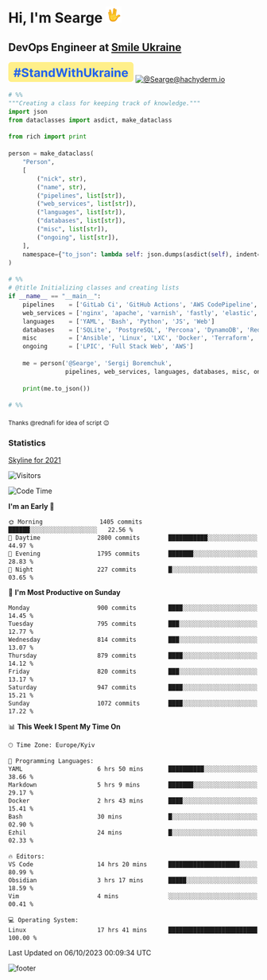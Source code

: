 # Hi, I'm Searge <img src="images/vulcan.webp" style="display: inline-block; margin: 0; height: 2rem" alt="Vulcan salute" />

## DevOps Engineer at [Smile Ukraine](https://smile-ukraine.com/en)

[![Stand With Ukraine](https://raw.githubusercontent.com/vshymanskyy/StandWithUkraine/main/badges/StandWithUkraine.svg)](https://stand-with-ukraine.pp.ua)
<a rel="me" href="https://hachyderm.io/@Searge">![@Searge@hachyderm.io](https://img.shields.io/badge/-@Searge-%232B90D9?logo=mastodon&logoColor=white)</a>

```python
# %%
"""Creating a class for keeping track of knowledge."""
import json
from dataclasses import asdict, make_dataclass

from rich import print

person = make_dataclass(
    "Person",
    [
        ("nick", str),
        ("name", str),
        ("pipelines", list[str]),
        ("web_services", list[str]),
        ("languages", list[str]),
        ("databases", list[str]),
        ("misc", list[str]),
        ("ongoing", list[str]),
    ],
    namespace={"to_json": lambda self: json.dumps(asdict(self), indent=4)},
)

# %%
# @title Initializing classes and creating lists
if __name__ == "__main__":
    pipelines    = ['GitLab Ci', 'GitHub Actions', 'AWS CodePipeline', 'Jenkins']
    web_services = ['nginx', 'apache', 'varnish', 'fastly', 'elastic', 'solr']
    languages    = ['YAML', 'Bash', 'Python', 'JS', 'Web']
    databases    = ['SQLite', 'PostgreSQL', 'Percona', 'DynamoDB', 'Redis']
    misc         = ['Ansible', 'Linux', 'LXC', 'Docker', 'Terraform', 'AWS']
    ongoing      = ['LPIC', 'Full Stack Web', 'AWS']

    me = person('@Searge', 'Sergij Boremchuk',
                pipelines, web_services, languages, databases, misc, ongoing)

    print(me.to_json())

# %%

```

<sub>Thanks @rednafi for idea of script :wink:</sub>

### Statistics

[Skyline for 2021](https://skyline.github.com/Searge/2021)

![Visitors](https://komarev.com/ghpvc/?username=searge&label=Profile%20views&color=0e75b6&style=flat) 
<!--START_SECTION:waka-->
![Code Time](http://img.shields.io/badge/Code%20Time-2%2C255%20hrs%2021%20mins-blue)

**I'm an Early 🐤** 

```text
🌞 Morning                1405 commits        ██████░░░░░░░░░░░░░░░░░░░   22.56 % 
🌆 Daytime                2800 commits        ███████████░░░░░░░░░░░░░░   44.97 % 
🌃 Evening                1795 commits        ███████░░░░░░░░░░░░░░░░░░   28.83 % 
🌙 Night                  227 commits         █░░░░░░░░░░░░░░░░░░░░░░░░   03.65 % 
```
📅 **I'm Most Productive on Sunday** 

```text
Monday                   900 commits         ████░░░░░░░░░░░░░░░░░░░░░   14.45 % 
Tuesday                  795 commits         ███░░░░░░░░░░░░░░░░░░░░░░   12.77 % 
Wednesday                814 commits         ███░░░░░░░░░░░░░░░░░░░░░░   13.07 % 
Thursday                 879 commits         ████░░░░░░░░░░░░░░░░░░░░░   14.12 % 
Friday                   820 commits         ███░░░░░░░░░░░░░░░░░░░░░░   13.17 % 
Saturday                 947 commits         ████░░░░░░░░░░░░░░░░░░░░░   15.21 % 
Sunday                   1072 commits        ████░░░░░░░░░░░░░░░░░░░░░   17.22 % 
```


📊 **This Week I Spent My Time On** 

```text
🕑︎ Time Zone: Europe/Kyiv

💬 Programming Languages: 
YAML                     6 hrs 50 mins       ██████████░░░░░░░░░░░░░░░   38.66 % 
Markdown                 5 hrs 9 mins        ███████░░░░░░░░░░░░░░░░░░   29.17 % 
Docker                   2 hrs 43 mins       ████░░░░░░░░░░░░░░░░░░░░░   15.41 % 
Bash                     30 mins             █░░░░░░░░░░░░░░░░░░░░░░░░   02.90 % 
Ezhil                    24 mins             █░░░░░░░░░░░░░░░░░░░░░░░░   02.33 % 

🔥 Editors: 
VS Code                  14 hrs 20 mins      ████████████████████░░░░░   80.99 % 
Obsidian                 3 hrs 17 mins       █████░░░░░░░░░░░░░░░░░░░░   18.59 % 
Vim                      4 mins              ░░░░░░░░░░░░░░░░░░░░░░░░░   00.41 % 

💻 Operating System: 
Linux                    17 hrs 41 mins      █████████████████████████   100.00 % 
```


 Last Updated on 06/10/2023 00:09:34 UTC
<!--END_SECTION:waka-->

![footer](https://capsule-render.vercel.app/api?type=waving&color=gradient&customColorList=14,21&height=82&section=footer)
